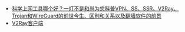 - [科学上网工具哪个好？一灯不是和尚为您科普VPN、SS、SSR、V2Ray、Trojan和WireGuard的前世今生、区别和关系以及翻墙软件的前景](https://iyideng.me/black-technology/cgfw/vpn-ss-ssr-v2ray-trojan-wireguard-bypass-gfw.html)
- [V2Ray客户端](https://tlanyan.me/v2ray-clients-download/)